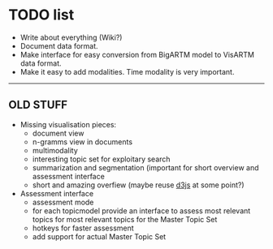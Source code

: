 TODO list
=========

* Write about everything (Wiki?)
* Document data format.
* Make interface for easy conversion from BigARTM model to VisARTM data format.
* Make it easy to add modalities. Time modality is very important.

---

## OLD STUFF

* Missing visualisation pieces:
  * document view
  * n-gramms view in documents
  * multimodality
  * interesting topic set for exploitary search
  * summarization and segmentation (important for short overview and assessment
  interface
  * short and amazing overfiew (maybe reuse [d3js](https://d3js.org) at some
  point?)
* Assessment interface
  * assessment mode
  * for each topicmodel provide an interface to assess most relevant topics for
  most relevant topics for the Master Topic Set
  * hotkeys for faster assessment
  * add support for actual Master Topic Set
